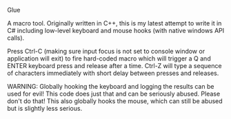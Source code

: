 Glue

A macro tool.  Originally written in C++, this is my latest attempt to write it in C# including low-level keyboard and mouse hooks (with native windows API calls).

Press Ctrl-C (making sure input focus is not set to console window or application will exit) to fire hard-coded macro which will trigger a Q and ENTER keyboard press and release after a time.  Ctrl-Z will type a sequence of characters immediately with short delay between presses and releases.

WARNING: Globally hooking the keyboard and logging the results can be used for evil! This code does just that and can be seriously abused.  Please don't do that! This also globally hooks the mouse, which can still be abused but is slightly less serious.

